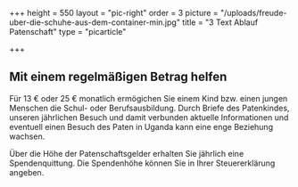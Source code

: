 +++
height = 550
layout = "pic-right"
order = 3
picture = "/uploads/freude-uber-die-schuhe-aus-dem-container-min.jpg"
title = "3 Text Ablauf Patenschaft"
type = "picarticle"

+++
## Mit einem regelmäßigen Betrag helfen

Für 13 € oder 25 € monatlich ermögichen Sie einem Kind bzw. einen jungen Menschen die Schul- oder Berufsausbildung. Durch Briefe des Patenkindes, unseren jährlichen Besuch und damit verbunden aktuelle Informationen und eventuell einen Besuch des Paten in Uganda kann eine enge Beziehung wachsen.

Über die Höhe der Patenschaftsgelder erhalten Sie jährlich eine Spendenquittung. Die Spendenhöhe können Sie in Ihrer  Steuererklärung angeben.
